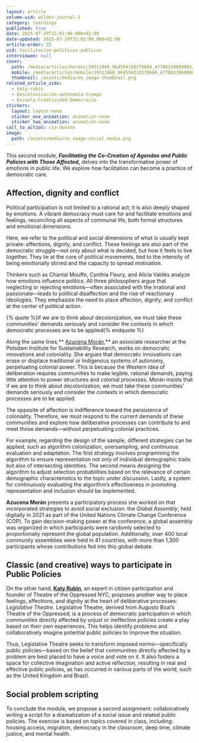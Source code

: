 ```yaml
---
layout: article
volume-uid: wilder-journal-2
category: learnings
published: true
date: 2025-07-29T15:02:00.000+02:00
date-updated: 2025-07-29T15:02:00.000+02:00
article-order: 25
uid: facilitacion-politicas-publicas
interviewee: null
cover:
  path: /media/articles/heroes/29511868_964594320370684_4778633969908318208_n-420x280_c.jpg
  mobile: /media/articles/mobile/29511868_964594320370684_4778633969908318208_n-420x280_c.jpg
  thumbnail: /assets/media/no_image-thumbnail.png
related_article_uids:
  - katy-rubin
  - Descolonización-autonomía-tiempo
  - Escuela-Creatividad-Democracia
stickers:
  layout: layout-none
  sticker_one_animation: animation-none
  sticker_two_animation: animation-none
call_to_action: cta-donate
image:
  path: /assets/media/no_image-social_media.png
---
```

This second module, ***Facilitating the Co-Creation of Agendas and Public Policies with Those Affected*,** delves into the transformative power of emotions in public life. We explore how facilitation can become a practice of democratic care.

## **Affection, dignity and conflict**

Political participation is not limited to a rational act; it is also deeply shaped by emotions. A vibrant democracy must care for and facilitate emotions and feelings, reconciling all aspects of communal life, both formal structures and emotional dimensions.

Here, we refer to the political and social dimensions of what is usually kept private: affections, dignity, and conflict. These feelings are also part of the democratic struggle—not only about what is decided, but how it feels to live together. They lie at the core of political movements, tied to the intensity of being emotionally stirred and the capacity to spread motivation.

Thinkers such as Chantal Mouffe, Cynthia Fleury, and Alicia Valdés analyze how emotions influence politics. All three philosophers argue that neglecting or rejecting emotions—often associated with the irrational and passionate—leads to political disaffection and the rise of reactionary ideologies. They emphasize the need to place affection, dignity, and conflict at the center of political action.

{% quote %}if we are to think about decolonization, we must take these communities’ demands seriously and consider the contexts in which democratic processes are to be applied{% endquote %}

Along the same lines,** [Azucena Morán](https://journal.platoniq.net/es/wilder-journal-2/interviews/Descolonizaci%C3%B3n-autonom%C3%ADa-tiempo/),** an associate researcher at the Potsdam Institute for Sustainability Research, works on democratic innovations and coloniality. She argues that democratic innovations can erase or displace traditional or Indigenous systems of autonomy, perpetuating colonial power. This is because the Western idea of deliberation requires communities to make legible, rational demands, paying little attention to power structures and colonial processes. Morán insists that if we are to think about decolonization, we must take these communities’ demands seriously and consider the contexts in which democratic processes are to be applied.

The opposite of affection is indifference toward the persistence of coloniality. Therefore, we must respond to the current demands of these communities and explore how deliberative processes can contribute to and meet those demands—without perpetuating colonial practices.

For example, regarding the design of the sample, different strategies can be applied, such as algorithm colonization, oversampling, and continuous evaluation and adaptation. The first strategy involves programming the algorithm to ensure representation not only of individual demographic traits but also of intersecting identities. The second means designing the algorithm to adjust selection probabilities based on the relevance of certain demographic characteristics to the topic under discussion. Lastly, a system for continuously evaluating the algorithm’s effectiveness in promoting representation and inclusion should be implemented.

**Azucena Morán** presents a participatory process she worked on that incorporated strategies to avoid social exclusion: the *Global Assembly*, held digitally in 2021 as part of the United Nations Climate Change Conference (COP). To gain decision-making power at the conference, a global assembly was organized in which participants were randomly selected to proportionally represent the global population. Additionally, over 400 local community assemblies were held in 41 countries, with more than 1,300 participants whose contributions fed into this global debate.

## **Classic (and creative) ways to participate in Public Policies**

On the other hand, **[Katy Rubin](https://journal.platoniq.net/es/wilder-journal-2/interviews/katy-rubin/)**, an expert in citizen participation and founder of Theatre of the Oppressed NYC, proposes another way to place feelings, affections, and dignity at the heart of deliberative processes: *Legislative Theatre*. Legislative Theatre, derived from Augusto Boal’s Theatre of the Oppressed, is a process of democratic participation in which communities directly affected by unjust or ineffective policies create a play based on their own experiences. This helps identify problems and collaboratively imagine potential public policies to improve the situation.

Thus, Legislative Theatre seeks to transform imposed norms—specifically public policies—based on the belief that communities directly affected by a problem are best placed to have a voice and vote on it. It also fosters a space for collective imagination and active reflection, resulting in real and effective public policies, as has occurred in various parts of the world, such as the United Kingdom and Brazil.

## **Social problem scripting**

To conclude the module, we propose a second assignment: collaboratively writing a script for a dramatization of a social issue and related public policies. The exercise is based on topics covered in class, including: housing access, migration, democracy in the classroom, deep time, climate justice, and mental health.
